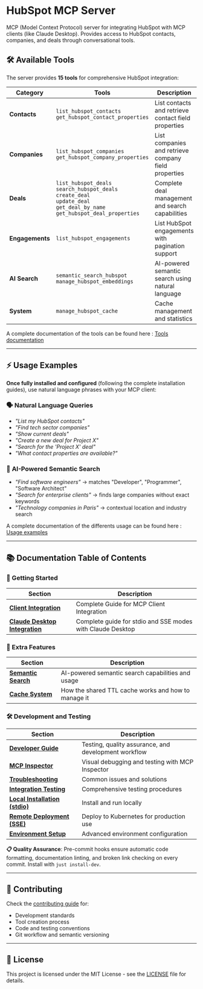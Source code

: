 # HubSpot MCP Server

MCP (Model Context Protocol) server for integrating HubSpot with MCP clients (like Claude Desktop). Provides access to HubSpot contacts, companies, and deals through conversational tools.

## 🛠️ Available Tools

The server provides **15 tools** for comprehensive HubSpot integration:

| Category | Tools | Description |
|----------|--------|-------------|
| **Contacts** | `list_hubspot_contacts`<br/>`get_hubspot_contact_properties` | List contacts and retrieve contact field properties |
| **Companies** | `list_hubspot_companies`<br/>`get_hubspot_company_properties` | List companies and retrieve company field properties |
| **Deals** | `list_hubspot_deals`<br/>`search_hubspot_deals`<br/>`create_deal`<br/>`update_deal`<br/>`get_deal_by_name`<br/>`get_hubspot_deal_properties` | Complete deal management and search capabilities |
| **Engagements** | `list_hubspot_engagements` | List HubSpot engagements with pagination support |
| **AI Search** | `semantic_search_hubspot`<br/>`manage_hubspot_embeddings` | AI-powered semantic search using natural language |
| **System** | `manage_hubspot_cache` | Cache management and statistics |

A complete documentation of the tools can be found here : [Tools documentation](docs/tools.md)

---

## ⚡ Usage Examples

**Once fully installed and configured** (following the complete installation guides), use natural language phrases with your MCP client:

### 🗣️ **Natural Language Queries**

- *"List my HubSpot contacts"*
- *"Find tech sector companies"*
- *"Show current deals"*
- *"Create a new deal for Project X"*
- *"Search for the 'Project X' deal"*
- *"What contact properties are available?"*

### 🤖 **AI-Powered Semantic Search**

- *"Find software engineers"* → matches "Developer", "Programmer", "Software Architect"
- *"Search for enterprise clients"* → finds large companies without exact keywords
- *"Technology companies in Paris"* → contextual location and industry search

A complete documentation of the differents usage can be found here : [Usage examples](docs/usage-examples.md)

---

## 📚 Documentation Table of Contents

### 🚀 Getting Started

| Section | Description |
|---------|-------------|
| **[Client Integration](docs/integration.md)** | Complete Guide for MCP Client Integration |
| **[Claude Desktop Integration](docs/claude-desktop-integration.md)** | Complete guide for stdio and SSE modes with Claude Desktop |

### 🔧 Extra Features

| Section | Description |
|---------|-------------|
| **[Semantic Search](docs/semantic-search.md)** | AI-powered semantic search capabilities and usage |
| **[Cache System](docs/caching.md)** | How the shared TTL cache works and how to manage it |

### 🛠️ Development and Testing

| Section | Description |
|---------|-------------|
| **[Developer Guide](docs/developer.md)** | Testing, quality assurance, and development workflow |
| **[MCP Inspector](docs/mcp-inspector.md)** | Visual debugging and testing with MCP Inspector |
| **[Troubleshooting](docs/troubleshooting.md)** | Common issues and solutions |
| **[Integration Testing](docs/integration-testing.md)** | Comprehensive testing procedures |
| **[Local Installation (stdio)](docs/installation-local-stdio.md)** | Install and run locally |
| **[Remote Deployment (SSE)](docs/installation-remote-sse.md)** | Deploy to Kubernetes for production use |
| **[Environment Setup](docs/environment-setup.md)** | Advanced environment configuration |

**📋 Quality Assurance**: Pre-commit hooks ensure automatic code formatting, documentation linting, and broken link checking on every commit. Install with `just install-dev`.

---

## 🤝 Contributing

Check the [contributing guide](docs/contributing.md) for:

- Development standards
- Tool creation process
- Code and testing conventions
- Git workflow and semantic versioning

---

## 📄 License

This project is licensed under the MIT License - see the [LICENSE](LICENSE) file for details.
